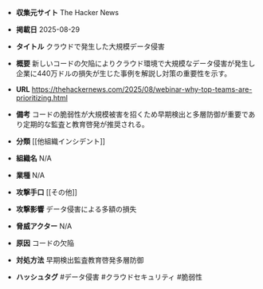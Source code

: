 - **収集元サイト**
The Hacker News

- **掲載日**
2025-08-29

- **タイトル**
クラウドで発生した大規模データ侵害

- **概要**
新しいコードの欠陥によりクラウド環境で大規模なデータ侵害が発生し企業に440万ドルの損失が生じた事例を解説し対策の重要性を示す。

- **URL**
https://thehackernews.com/2025/08/webinar-why-top-teams-are-prioritizing.html

- **備考**
コードの脆弱性が大規模被害を招くため早期検出と多層防御が重要であり定期的な監査と教育啓発が推奨される。

- **分類**
[[他組織インシデント]]

- **組織名**
N/A

- **業種**
N/A

- **攻撃手口**
[[その他]]

- **攻撃影響**
データ侵害による多額の損失

- **脅威アクター**
N/A

- **原因**
コードの欠陥

- **対処方法**
早期検出監査教育啓発多層防御

- **ハッシュタグ**
#データ侵害 #クラウドセキュリティ #脆弱性
